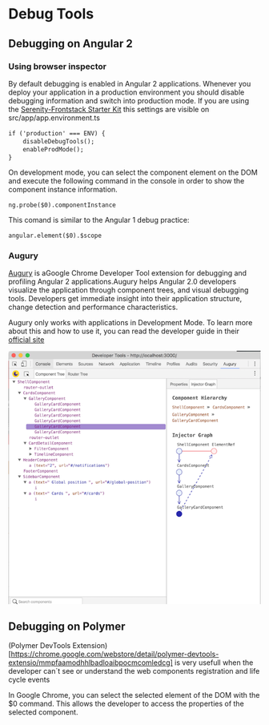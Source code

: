 # Debug Tools

## Debugging on Angular 2

### Using browser inspector

By default debugging is enabled in Angular 2 applications. Whenever you deploy your application in a production environment you should disable debugging information and switch into production mode. If you are using the [Serenity-Frontstack Starter Kit](https://github.com/serenity-frontstack/angular2-basic) this settings are visible on src/app/app.environment.ts
 
    if ('production' === ENV) {
        disableDebugTools();
        enableProdMode();
    }

On development mode, you can select the component element on the DOM and execute the following command in the console in order to show the component instance information.

    ng.probe($0).componentInstance

This comand is similar to the Angular 1 debug practice:
    
    angular.element($0).$scope

### Augury

[Augury](https://augury.angular.io/) is aGoogle Chrome Developer Tool extension for debugging and profiling Angular 2 applications.Augury helps Angular 2.0 developers visualize the application through component trees, and visual debugging tools. Developers get immediate insight into their application structure, change detection and performance characteristics.

Augury only works with applications in Development Mode. To learn more about this and how to use it, you can read the developer guide in their [official site](https://augury.angular.io/pages/guides/)

![](assets/images/augury.png)


## Debugging on Polymer

(Polymer DevTools Extension)[https://chrome.google.com/webstore/detail/polymer-devtools-extensio/mmpfaamodhhlbadloaibpocmcomledcg] is very usefull when the developer can´t see or understand the web components registration and life cycle events
 
In Google Chrome, you can select the selected element of the DOM with the $0 command. This allows the developer to access the properties of the selected component. 